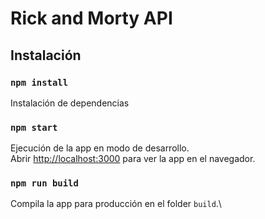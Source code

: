 # Rick and Morty API
## Instalación

### `npm install`
Instalación de dependencias
### `npm start`

Ejecución de la app en modo de desarrollo.\
Abrir [http://localhost:3000](http://localhost:3000) para ver la app en el navegador.
### `npm run build`

Compila la app para producción en el folder `build`.\
